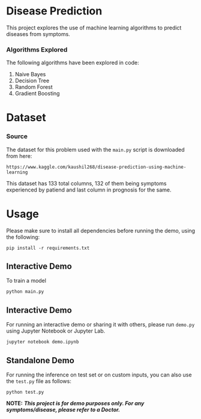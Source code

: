 # Disease Prediction

This project explores the use of machine learning algorithms to predict diseases from symptoms.

### Algorithms Explored

The following algorithms have been explored in code:

1. Naive Bayes
2. Decision Tree
3. Random Forest
4. Gradient Boosting

# Dataset

### Source

The dataset for this problem used with the `main.py` script is downloaded from here:

```
https://www.kaggle.com/kaushil268/disease-prediction-using-machine-learning
```

This dataset has 133 total columns, 132 of them being symptoms experienced by patiend and last column in prognosis for the same.

# Usage

Please make sure to install all dependencies before running the demo, using the following:

```
pip install -r requirements.txt
```

## Interactive Demo

To train a model

```
python main.py
```

## Interactive Demo

For running an interactive demo or sharing it with others, please run `demo.py` using Jupyter Notebook or Jupyter Lab.

```
jupyter notebook demo.ipynb
```

## Standalone Demo

For running the inference on test set or on custom inputs, you can also use the `test.py` file as follows:

```
python test.py
```

**NOTE:** ***This project is for demo purposes only. For any symptoms/disease, please refer to a Doctor.***
